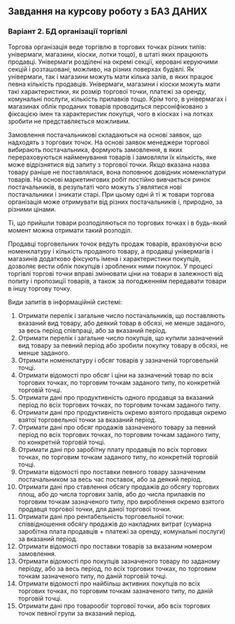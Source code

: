 ## Завдання на курсову роботу з БАЗ ДАНИХ

### Варіант 2. БД організації торгівлі

Торгова організація веде торгівлю в торгових точках різних типів: універмаги, магазини, кіоски, лотки тощо), в штаті яких працюють продавці. Універмаги розділені на окремі секції, керовані керуючими секцій і розташовані, можливо, на різних поверхах будівлі. Як універмаги, так і магазини можуть мати кілька залів, в яких працює певна кількість продавців. Універмаги, магазини і кіоски можуть мати такі характеристики, як розмір торгової точки, платежі за оренду, комунальні послуги, кількість прилавків тощо. Крім того, в універмагах і магазинах облік проданих товарів проводиться персоніфіковано з фіксацією імен та характеристик покупця, чого в кіосках і на лотках зробити не представляється можливим.

Замовлення постачальникові складаються на основі заявок, що надходять з торгових точок. На основі заявок менеджери торгової вибирають постачальника, формують замовлення, в яких перераховуються найменування товарів і замовляли їх кількість, яке може відрізнятися від запиту з торгової точки. Якщо вказана назва товару раніше не поставлялася, вона поповнює довідник номенклатури товарів. На основі маркетингових робіт постійно вивчається ринок постачальників, в результаті чого можуть з'являтися нові постачальники і зникати старі. При цьому одні й ті ж товари торгова організація може отримувати від різних постачальників і, природно, за різними цінами.

Ті, що прийшли товари розподіляються по торгових точках і в будь-який момент можна отримати такий розподіл. 

Продавці торговельних точок ведуть продаж товарів, враховуючи всю номенклатуру і кількість проданого товару, а продавці універмагів і магазинів додатково фіксують імена і характеристики покупців, дозволяє вести облік покупців і зроблених ними покупок. У процесі торгівлі торгові точки вправі змінювати ціни на товари в залежності від попиту і пропозиції товарів, а також за погодженням передавати товари в іншу торгову точку.

Види запитів в інформаційній системі: 
1. Отримати перелік і загальне число постачальників, що поставляють вказаний вид товару, або деякий товар в обсязі, не менше заданого, за весь період співпраці, або за вказаний період. 
2. Отримати перелік і загальне число покупців, що купили зазначений вид товару за певний період або зробили покупку товару в обсязі, не менше заданого. 
3. Отримати номенклатуру і обсяг товарів у зазначеній торговельній точці. 
4. Отримати відомості про обсяг і ціни на зазначений товар по всіх торгових точках, по торговим точкам заданого типу, по конкретній торговій точці. 
5. Отримати дані про продуктивність одного продавця за вказаний період по всіх торгових точках, по торговим точкам заданого типу. 
6. Отримати дані про продуктивність окремо взятого продавця окремо взятої торговельної точки за вказаний період. 
7. Отримати дані про обсяг продажів зазначеного товару за певний період по всіх торгових точках, по торговим точкам заданого типу, по конкретній  торговій точці. 
8. Отримати дані про заробітну плату продавців по всіх торгових точках, по торговим точкам заданого типу, по конкретній торговій точці. 
9. Отримати відомості про поставки певного товару зазначеним постачальником за весь час поставок, або за деякий період. 
10. Отримати дані про ставлення обсягу продажів до обсягу торгових площ, або до числа торгових залів, або до числа прилавків по торговим точкам зазначеного типу, про вироблення окремо взятого продавця торгової точки, для даної торгової точки. 
11. Отримати дані про рентабельність торговельної точки: співвідношення обсягу продажів до накладних витрат (сумарна заробітна плата продавців + платежі за оренду, комунальні послуги) за вказаний період. 
12. Отримати відомості про поставки товарів за вказаним номером замовлення. 
13. Отримати відомості про покупців зазначеного товару по заданому періоду, або за весь період, по всіх торгових точках, по торговим точкам зазначеного типу, по даній торговій точці. 
14. Отримати відомості про найбільш активних покупців по всіх торгових точках, по торговим точкам зазначеного типу, по даній торговій точці. 
15. Отримати дані про товарообіг торгової точки, або всіх торгових точок певної групи за вказаний період.
